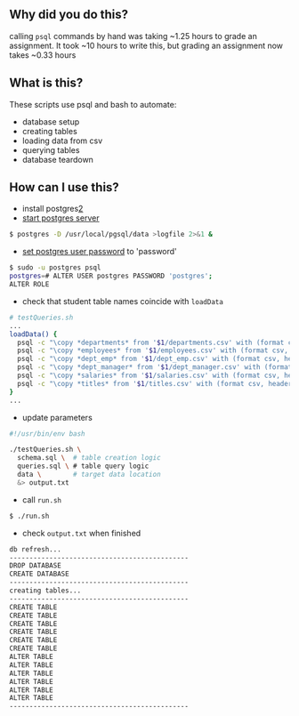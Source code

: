 ## Why did you do this?
calling `psql` commands by hand was taking ~1.25 hours to grade an assignment. It took ~10 hours to write this, but grading an assignment now takes ~0.33 hours

## What is this?
These scripts use psql and bash to automate:
- database setup
- creating tables
- loading data from csv
- querying tables
- database teardown

## How can I use this?
- install postgres[2]
- [start postgres server][1]
```bash
$ postgres -D /usr/local/pgsql/data >logfile 2>&1 &
```
- [set postgres user password][0] to 'password'
```bash
$ sudo -u postgres psql
postgres=# ALTER USER postgres PASSWORD 'postgres';
ALTER ROLE
```
- check that student table names coincide with `loadData`
```bash
# testQueries.sh
...
loadData() {
  psql -c "\copy *departments* from '$1/departments.csv' with (format csv, header true);" $testDbLogin
  psql -c "\copy *employees* from '$1/employees.csv' with (format csv, header true);" $testDbLogin
  psql -c "\copy *dept_emp* from '$1/dept_emp.csv' with (format csv, header true);" $testDbLogin
  psql -c "\copy *dept_manager* from '$1/dept_manager.csv' with (format csv, header true);" $testDbLogin
  psql -c "\copy *salaries* from '$1/salaries.csv' with (format csv, header true);" $testDbLogin
  psql -c "\copy *titles* from '$1/titles.csv' with (format csv, header true);" $testDbLogin
}
...
```
- update parameters 
```bash
#!/usr/bin/env bash

./testQueries.sh \
  schema.sql \  # table creation logic
  queries.sql \ # table query logic
  data \        # target data location
  &> output.txt 
```
- call `run.sh` 
```bash
$ ./run.sh
```

- check `output.txt` when finished
```txt
db refresh...
---------------------------------------------
DROP DATABASE
CREATE DATABASE
---------------------------------------------
creating tables...
---------------------------------------------
CREATE TABLE
CREATE TABLE
CREATE TABLE
CREATE TABLE
CREATE TABLE
CREATE TABLE
ALTER TABLE
ALTER TABLE
ALTER TABLE
ALTER TABLE
ALTER TABLE
ALTER TABLE
---------------------------------------------
```

[0]: https://chartio.com/resources/tutorials/how-to-set-the-default-user-password-in-postgresql/
[1]: https://www.postgresql.org/docs/current/server-start.html
[2]: https://www.postgresql.org/download/
